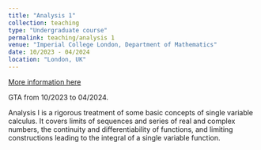 ```yaml
---
title: "Analysis 1"
collection: teaching
type: "Undergraduate course"
permalink: teaching/analysis 1
venue: "Imperial College London, Department of Mathematics"
date: 10/2023 - 04/2024
location: "London, UK"
---
```

[More information here](https://imperialmathswiki.com/en/1st_year/MATH40002_Analysis)

GTA from 10/2023 to 04/2024.

Analysis I is a rigorous treatment of some basic concepts of single variable calculus. It covers limits of sequences and series of real and complex numbers, the continuity and differentiability of functions, and limiting constructions leading to the integral of a single variable function.